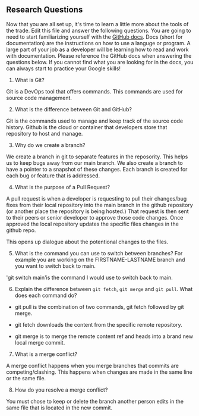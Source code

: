 ## Research Questions 

Now that you are all set up, it's time to learn a little more about the tools of the trade. Edit this file and answer the following questions. You are going to need to start familiarizing yourself with the [GitHub docs](https://docs.github.com/en). Docs (short for documentation) are the instructions on how to use a languge or program. A large part of your job as a developer will be learning how to read and work with documentation. Please reference the GitHub docs when answering the questions below. If you cannot find what you are looking for in the docs, you can always start to practice your Google skills!

1. What is Git?

Git is a DevOps tool that offers commands. This commands are used for source code management.

2. What is the difference between Git and GitHub?

Git is the commands used to manage and keep track of the source code history. Github is the cloud or container that developers store that repository to host and manage. 

3. Why do we create a branch?

We create a branch in git to separate features in the reposority. This helps us to keep bugs away from our main branch. We also create a branch to have a pointer to a snapshot of these changes. Each branch is created for each bug or feature that is addressed.

4. What is the purpose of a Pull Request?

A pull request is when a developer is requesting to pull their changes/bug fixes from their local repository into the main branch in the github repository (or another place the repository is being hosted.) That request is then sent to their peers or senior developer to approve those code changes. Once approved the local repository updates the specific files changes in the github repo.

This opens up dialogue about the potentional changes to the files.


5. What is the command you can use to switch between branches? For example you are working on the FIRSTNAME-LASTNAME branch and you want to switch back to main.

'git switch main'is the command I would use to switch back to main.


6. Explain the difference between `git fetch`, `git merge` and `git pull`. What does each command do?

- git pull is the combination of two commands, git fetch followed by git merge. 

- git fetch downloads the content from the specific remote repository. 

- git merge is to merge the remote content ref and heads into a brand new local merge commit.


7. What is a merge conflict?

A merge conflict happens when you merge branches that commits are competing/clashing. This happens when changes are made in the same line or the same file.

8. How do you resolve a merge conflict?

You must chose to keep or delete the branch another person edits in the same file that is located in the new commit.
